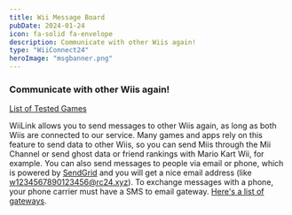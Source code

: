 ```yaml
---
title: Wii Message Board
pubDate: 2024-01-24
icon: fa-solid fa-envelope
description: Communicate with other Wiis again!
type: "WiiConnect24"
heroImage: "msgbanner.png"
---
```


### Communicate with other Wiis again!

<a href="/services/mail-stats" id="download-button" style="margin-top:8px; width:100%;" class="btn btn-success">List of Tested Games</a>

WiiLink allows you to send messages to other Wiis again, as long as both Wiis are connected to our service. Many games and apps rely on this feature to send data to other Wiis, so you can send Miis through the Mii Channel or send ghost data or friend rankings with Mario Kart Wii, for example. You can also send messages to people via email or phone, which is powered by <a href="https://sendgrid.com">SendGrid</a> and you will get a nice email address (like w1234567890123456@rc24.xyz). To exchange messages with a phone, your phone carrier must have a SMS to email gateway. <a href="https://martinfitzpatrick.name/list-of-email-to-sms-gateways/">Here's a list of gateways</a>.